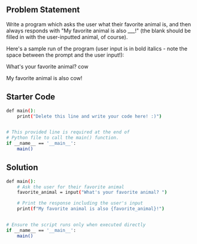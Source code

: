 ## Problem Statement

Write a program which asks the user what their favorite animal is, and then always responds with "My favorite animal is also \_\_\_!" (the blank should be filled in with the user-inputted animal, of course).

Here's a sample run of the program (user input is in bold italics - note the space between the prompt and the user input!):

What's your favorite animal? cow

My favorite animal is also cow!

## Starter Code

```bash
def main():
    print("Delete this line and write your code here! :)")


# This provided line is required at the end of
# Python file to call the main() function.
if __name__ == '__main__':
    main()
```

## Solution

```bash
def main():
    # Ask the user for their favorite animal
    favorite_animal = input("What's your favorite animal? ")

    # Print the response including the user's input
    print(f"My favorite animal is also {favorite_animal}!")


# Ensure the script runs only when executed directly
if __name__ == '__main__':
    main()
```
